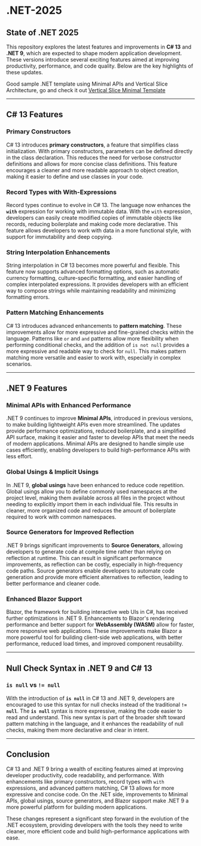 # .NET-2025

## State of .NET 2025

This repository explores the latest features and improvements in **C# 13** and **.NET 9**, which are expected to shape modern application development. These versions introduce several exciting features aimed at improving productivity, performance, and code quality. Below are the key highlights of these updates.

Good sample .NET template using Minimal APIs and Vertical Slice Architecture, go and check it out [Vertical Slice Minimal Template](https://github.com/entelect-incubator/.NET-Template/tree/master/3.VerticalSliceArchitecture/2.Minimal)

---

## C# 13 Features

### Primary Constructors

C# 13 introduces **primary constructors**, a feature that simplifies class initialization. With primary constructors, parameters can be defined directly in the class declaration. This reduces the need for verbose constructor definitions and allows for more concise class definitions. This feature encourages a cleaner and more readable approach to object creation, making it easier to define and use classes in your code.

### Record Types with With-Expressions

Record types continue to evolve in C# 13. The language now enhances the **`with`** expression for working with immutable data. With the `with` expression, developers can easily create modified copies of immutable objects like records, reducing boilerplate and making code more declarative. This feature allows developers to work with data in a more functional style, with support for immutability and deep copying.

### String Interpolation Enhancements

String interpolation in C# 13 becomes more powerful and flexible. This feature now supports advanced formatting options, such as automatic currency formatting, culture-specific formatting, and easier handling of complex interpolated expressions. It provides developers with an efficient way to compose strings while maintaining readability and minimizing formatting errors.

### Pattern Matching Enhancements

C# 13 introduces advanced enhancements to **pattern matching**. These improvements allow for more expressive and fine-grained checks within the language. Patterns like `or` and `and` patterns allow more flexibility when performing conditional checks, and the addition of `is not null` provides a more expressive and readable way to check for `null`. This makes pattern matching more versatile and easier to work with, especially in complex scenarios.

---

## .NET 9 Features

### Minimal APIs with Enhanced Performance

.NET 9 continues to improve **Minimal APIs**, introduced in previous versions, to make building lightweight APIs even more streamlined. The updates provide performance optimizations, reduced boilerplate, and a simplified API surface, making it easier and faster to develop APIs that meet the needs of modern applications. Minimal APIs are designed to handle simple use cases efficiently, enabling developers to build high-performance APIs with less effort.

### Global Usings & Implicit Usings

In .NET 9, **global usings** have been enhanced to reduce code repetition. Global usings allow you to define commonly used namespaces at the project level, making them available across all files in the project without needing to explicitly import them in each individual file. This results in cleaner, more organized code and reduces the amount of boilerplate required to work with common namespaces.

### Source Generators for Improved Reflection

.NET 9 brings significant improvements to **Source Generators**, allowing developers to generate code at compile time rather than relying on reflection at runtime. This can result in significant performance improvements, as reflection can be costly, especially in high-frequency code paths. Source generators enable developers to automate code generation and provide more efficient alternatives to reflection, leading to better performance and cleaner code.

### Enhanced Blazor Support

Blazor, the framework for building interactive web UIs in C#, has received further optimizations in .NET 9. Enhancements to Blazor's rendering performance and better support for **WebAssembly (WASM)** allow for faster, more responsive web applications. These improvements make Blazor a more powerful tool for building client-side web applications, with better performance, reduced load times, and improved component reusability.

---

## Null Check Syntax in .NET 9 and C# 13

### `is null` vs `!= null`

With the introduction of **`is null`** in C# 13 and .NET 9, developers are encouraged to use this syntax for null checks instead of the traditional **`!= null`**. The **`is null`** syntax is more expressive, making the code easier to read and understand. This new syntax is part of the broader shift toward pattern matching in the language, and it enhances the readability of null checks, making them more declarative and clear in intent.

---

## Conclusion

C# 13 and .NET 9 bring a wealth of exciting features aimed at improving developer productivity, code readability, and performance. With enhancements like primary constructors, record types with `with` expressions, and advanced pattern matching, C# 13 allows for more expressive and concise code. On the .NET side, improvements to Minimal APIs, global usings, source generators, and Blazor support make .NET 9 a more powerful platform for building modern applications.

These changes represent a significant step forward in the evolution of the .NET ecosystem, providing developers with the tools they need to write cleaner, more efficient code and build high-performance applications with ease.
